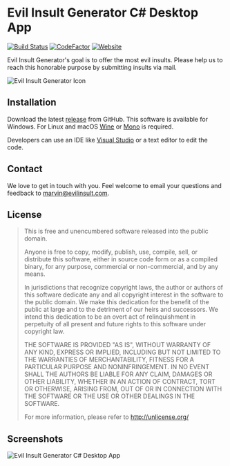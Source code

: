 # Evil Insult Generator C# Desktop App

[![Build Status](https://travis-ci.org/EvilInsultGenerator/c-sharp-desktop.svg?branch=master)](https://travis-ci.org/EvilInsultGenerator/c-sharp-desktop)
[![CodeFactor](https://www.codefactor.io/repository/github/evilinsultgenerator/c-sharp-desktop/badge)](https://www.codefactor.io/repository/github/evilinsultgenerator/c-sharp-desktop)
[![Website](https://img.shields.io/website-up-down-green-red/https/shields.io.svg)](https://evilinsult.com)

Evil Insult Generator's goal is to offer the most evil insults. Please help us to reach this honorable purpose by submitting insults via mail.

![Evil Insult Generator Icon](https://cloud.githubusercontent.com/assets/22981912/19600664/5521d010-97a6-11e6-9f67-fec931b199d7.png)

## Installation

Download the latest [release](https://github.com/EvilInsultGenerator/c-sharp-desktop/releases/latest/) from GitHub. This software is available for Windows. For Linux and macOS [Wine](https://www.winehq.org/) or [Mono](http://www.mono-project.com/) is required.

Developers can use an IDE like [Visual Studio](https://www.visualstudio.com/) or a text editor to edit the code.

## Contact

We love to get in touch with you. Feel welcome to email your questions and feedback to [marvin@evilinsult.com](mailto:marvin@evilinsult.com).

## License

> This is free and unencumbered software released into the public domain.
>
> Anyone is free to copy, modify, publish, use, compile, sell, or
> distribute this software, either in source code form or as a compiled
> binary, for any purpose, commercial or non-commercial, and by any
> means.
>
> In jurisdictions that recognize copyright laws, the author or authors
> of this software dedicate any and all copyright interest in the
> software to the public domain. We make this dedication for the benefit
> of the public at large and to the detriment of our heirs and
> successors. We intend this dedication to be an overt act of
> relinquishment in perpetuity of all present and future rights to this
> software under copyright law.
>
> THE SOFTWARE IS PROVIDED "AS IS", WITHOUT WARRANTY OF ANY KIND,
> EXPRESS OR IMPLIED, INCLUDING BUT NOT LIMITED TO THE WARRANTIES OF
> MERCHANTABILITY, FITNESS FOR A PARTICULAR PURPOSE AND NONINFRINGEMENT.
> IN NO EVENT SHALL THE AUTHORS BE LIABLE FOR ANY CLAIM, DAMAGES OR
> OTHER LIABILITY, WHETHER IN AN ACTION OF CONTRACT, TORT OR OTHERWISE,
> ARISING FROM, OUT OF OR IN CONNECTION WITH THE SOFTWARE OR THE USE OR
> OTHER DEALINGS IN THE SOFTWARE.
>
> For more information, please refer to <http://unlicense.org/>

## Screenshots

![Evil Insult Generator C# Desktop App](https://cloud.githubusercontent.com/assets/23154819/19838935/65761158-9ed9-11e6-96b6-85baf9edb430.PNG)
